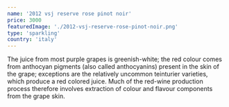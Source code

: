 ```yaml
---
name: '2012 vsj reserve rose pinot noir'
price: 3000
featuredImage: './2012-vsj-reserve-rose-pinot-noir.png'
type: 'sparkling'
country: 'italy'
---
```


The juice from most purple grapes is greenish-white; the red colour comes from anthocyan pigments (also called anthocyanins) present in the skin of the grape; exceptions are the relatively uncommon teinturier varieties, which produce a red colored juice. Much of the red-wine production process therefore involves extraction of colour and flavour components from the grape skin.
